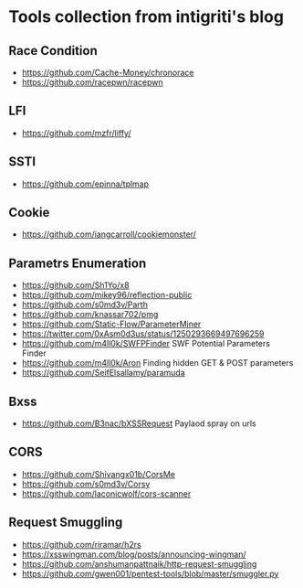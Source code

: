 # Tools collection from  intigriti's blog 

## Race Condition

- https://github.com/Cache-Money/chronorace
- https://github.com/racepwn/racepwn

## LFI
- https://github.com/mzfr/liffy/

## SSTI
- https://github.com/epinna/tplmap

## Cookie
- https://github.com/iangcarroll/cookiemonster/

## Parametrs Enumeration
- https://github.com/Sh1Yo/x8	
- https://github.com/mikey96/reflection-public	
- https://github.com/s0md3v/Parth	
- https://github.com/knassar702/pmg	
- https://github.com/Static-Flow/ParameterMiner	
- https://twitter.com/0xAsm0d3us/status/1250293669497696259	
- https://github.com/m4ll0k/SWFPFinder	SWF Potential Parameters Finder
- https://github.com/m4ll0k/Aron	Finding hidden GET & POST parameters
- https://github.com/SeifElsallamy/paramuda	

## Bxss	
- https://github.com/B3nac/bXSSRequest	Paylaod spray on urls

## CORS
- https://github.com/Shivangx01b/CorsMe
- https://github.com/s0md3v/Corsy
- https://github.com/laconicwolf/cors-scanner

## Request Smuggling
- https://github.com/riramar/h2rs
- https://xsswingman.com/blog/posts/announcing-wingman/
- https://github.com/anshumanpattnaik/http-request-smuggling
- https://github.com/gwen001/pentest-tools/blob/master/smuggler.py













